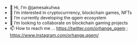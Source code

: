- 👋 Hi, I’m @jamesakuhwa
- 👀 I’m interested in cryptocurrrency, blockchain games, NFTs
- 🌱 I’m currently developing the qgem ecosystem
- 💞️ I’m looking to collaborate on blockchain gaming projects
- 📫 How to reach me ... https://twitter.com/orhange_qgem ; https://www.instagram.com/orhange.qgem/

<!---
jamesakuhwa/jamesakuhwa is a ✨ special ✨ repository because its `README.md` (this file) appears on your GitHub profile.
You can click the Preview link to take a look at your changes.
--->
